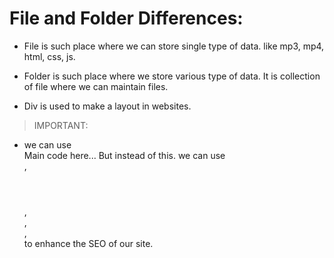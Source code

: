 # File and Folder Differences:
- File is such place where we can store single type of data. like mp3, mp4, html, css, js.

- Folder is such place where we store various type of data. It is collection of file where we can maintain files.

- Div is used to make a layout in websites.

> IMPORTANT:
- we can use <div id="main">Main code here..</main>. But instead of this. we can use <nav></nav>, <header></header>,<main></main>, <aside></aside>,<footer></footer> to enhance the SEO of our site.
